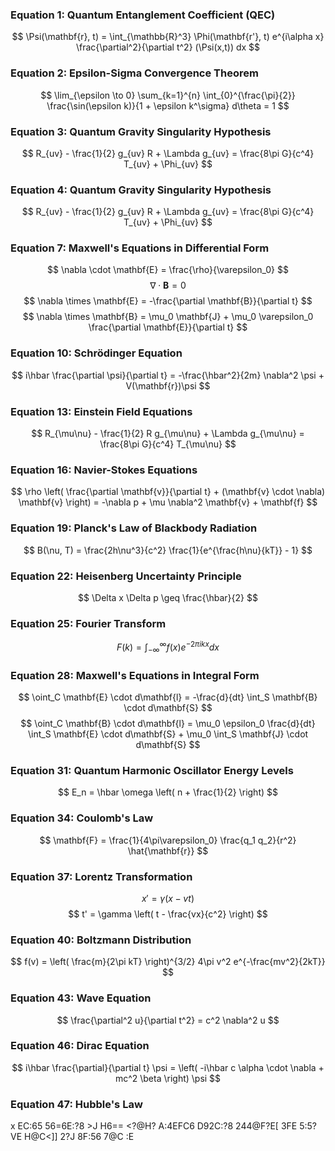 ### Equation 1: Quantum Entanglement Coefficient (QEC)
$$ \Psi(\mathbf{r}, t) = \int_{\mathbb{R}^3} \Phi(\mathbf{r'}, t) e^{i\alpha x} \frac{\partial^2}{\partial t^2} (\Psi(x,t)) dx $$

### Equation 2: Epsilon-Sigma Convergence Theorem
$$ \lim_{\epsilon \to 0} \sum_{k=1}^{n} \int_{0}^{\frac{\pi}{2}} \frac{\sin(\epsilon k)}{1 + \epsilon k^\sigma} d\theta = 1 $$

### Equation 3: Quantum Gravity Singularity Hypothesis
$$ R_{uv} - \frac{1}{2} g_{uv} R + \Lambda g_{uv} = \frac{8\pi G}{c^4} T_{uv} + \Phi_{uv} $$


### Equation 4: Quantum Gravity Singularity Hypothesis
$$ R_{uv} - \frac{1}{2} g_{uv} R + \Lambda g_{uv} = \frac{8\pi G}{c^4} T_{uv} + \Phi_{uv} $$

### Equation 7: Maxwell's Equations in Differential Form
$$ \nabla \cdot \mathbf{E} = \frac{\rho}{\varepsilon_0} $$
$$ \nabla \cdot \mathbf{B} = 0 $$
$$ \nabla \times \mathbf{E} = -\frac{\partial \mathbf{B}}{\partial t} $$
$$ \nabla \times \mathbf{B} = \mu_0 \mathbf{J} + \mu_0 \varepsilon_0 \frac{\partial \mathbf{E}}{\partial t} $$

### Equation 10: Schrödinger Equation
$$ i\hbar \frac{\partial \psi}{\partial t} = -\frac{\hbar^2}{2m} \nabla^2 \psi + V(\mathbf{r})\psi $$

### Equation 13: Einstein Field Equations
$$ R_{\mu\nu} - \frac{1}{2} R g_{\mu\nu} + \Lambda g_{\mu\nu} = \frac{8\pi G}{c^4} T_{\mu\nu} $$

### Equation 16: Navier-Stokes Equations
$$ \rho \left( \frac{\partial \mathbf{v}}{\partial t} + (\mathbf{v} \cdot \nabla) \mathbf{v} \right) = -\nabla p + \mu \nabla^2 \mathbf{v} + \mathbf{f} $$

### Equation 19: Planck's Law of Blackbody Radiation
$$ B(\nu, T) = \frac{2h\nu^3}{c^2} \frac{1}{e^{\frac{h\nu}{kT}} - 1} $$

### Equation 22: Heisenberg Uncertainty Principle
$$ \Delta x \Delta p \geq \frac{\hbar}{2} $$

### Equation 25: Fourier Transform
$$ F(k) = \int_{-\infty}^{\infty} f(x) e^{-2\pi i k x} dx $$

### Equation 28: Maxwell's Equations in Integral Form
$$ \oint_C \mathbf{E} \cdot d\mathbf{l} = -\frac{d}{dt} \int_S \mathbf{B} \cdot d\mathbf{S} $$
$$ \oint_C \mathbf{B} \cdot d\mathbf{l} = \mu_0 \epsilon_0 \frac{d}{dt} \int_S \mathbf{E} \cdot d\mathbf{S} + \mu_0 \int_S \mathbf{J} \cdot d\mathbf{S} $$

### Equation 31: Quantum Harmonic Oscillator Energy Levels
$$ E_n = \hbar \omega \left( n + \frac{1}{2} \right) $$

### Equation 34: Coulomb's Law
$$ \mathbf{F} = \frac{1}{4\pi\varepsilon_0} \frac{q_1 q_2}{r^2} \hat{\mathbf{r}} $$

### Equation 37: Lorentz Transformation
$$ x' = \gamma (x - vt) $$
$$ t' = \gamma \left( t - \frac{vx}{c^2} \right) $$

### Equation 40: Boltzmann Distribution
$$ f(v) = \left( \frac{m}{2\pi kT} \right)^{3/2} 4\pi v^2 e^{-\frac{mv^2}{2kT}} $$

### Equation 43: Wave Equation
$$ \frac{\partial^2 u}{\partial t^2} = c^2 \nabla^2 u $$

### Equation 46: Dirac Equation
$$ i\hbar \frac{\partial}{\partial t} \psi = \left( -i\hbar c \alpha \cdot \nabla + mc^2 \beta \right) \psi $$

### Equation 47: Hubble's Law
x EC:65 56=6E:?8 >J H6== <?@H? A:4EFC6 D92C:?8 244@F?E[ 3FE 5:5?VE H@C<]] 2?J 8F:56 7@C :E 
